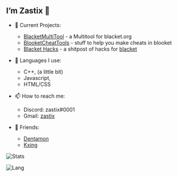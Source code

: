 ## I’m Zastix 👋

- 👀 Current Projects:
  - [BlacketMultiTool](https://github.com/ZasticBradyn/BlacketTool) - a Multitool for blacket.org
  - [BlooketCheatTools](https://github.com/ZasticBradyn/BlooketCheatTools) - stuff to help you make cheats in blooket
  - [Blacket Hacks](https://github.com/ZasticBradyn/blacket-hacks) - a shitpost of hacks for [blacket](https://beta.blacket.org)
  
  
- 🌱 Languages I use:
  - C++, (a little bit)
  - Javascript,
  - HTML/CSS
  
- 📫 How to reach me:
  - Discord: zastix#0001
  - Gmail: [zastix](https://mail.google.com/mail/?view=cm&fs=1&to=zastixxoncrack@gmail.com&su=Contact%20Me)

- 👥 Friends:
  - [Dentamon](https://github.com/Dentamon/)
  - [Kxing](https://github.com/Kxinghello/)

![Stats](https://github-readme-stats.vercel.app/api?username=ZasticBradyn&count_private=true&show_icons=true&theme=dark)

![Lang](https://github-readme-stats.vercel.app/api/top-langs/?username=ZasticBradyn&theme=dark)

